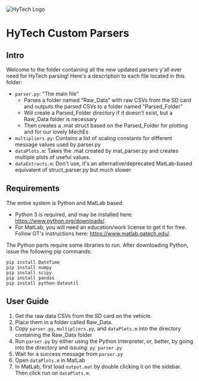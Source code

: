 ![HyTech Logo](https://hytechracing.gatech.edu/images/hytech_logo_small.png)
# HyTech Custom Parsers
## Intro
Welcome to the folder containing all the new updated parsers y'all ever need for HyTech parsing!
Here's a description to each file located in this folder:
- `parser.py`: "The main file"
    - Parses a folder named "Raw_Data" with raw CSVs from the SD card and outputs the parsed CSVs to a folder named "Parsed_Folder"
    - Will create a Parsed_Folder directory if it doesn't exist, but a Raw_Data folder is necessary
    - Then creates a .mat struct based on the Parsed_Folder for plotting and for our lovely MechEs
- `multipliers.py`: Contains a list of scaling constants for different message values used by parser.py
- `dataPlots.m`: Takes the .mat created by mat_parser.py and creates multiple plots of useful values.
- `dataExtracts.m`: Don't use, it's an alternative/deprecated MatLab-based equivalent of struct_parser.py but much slower

## Requirements
The entire system is Python and MatLab based.
- Python 3 is required, and may be installed here: https://www.python.org/downloads/.
- For MatLab, you will need an education/work license to get it for free. Follow GT's instructions here: https://www.matlab.gatech.edu/.

The Python parts require some libraries to run. After downloading Python, issue the following pip commands:
```
pip install DateTime
pip install numpy
pip install scipy
pip install pandas
pip install python-dateutil
```

## User Guide
1. Get the raw data CSVs from the SD card on the vehicle.
2. Place them in a folder called Raw_Data.
3. Copy `parser.py`, `multipliers.py`, and `dataPlots.m` into the directory containing the Raw_Data folder
4. Run `parser.py` by either using the Python Interpreter, or, better, by going into the directory and issuing: `py parser.py`
5. Wait for a success message from `parser.py`
6. Open `dataPlots.m` in MatLab
7. In MatLab, first load `output.mat` by double clicking it on the sidebar. Then click run on `dataPlots.m`.
